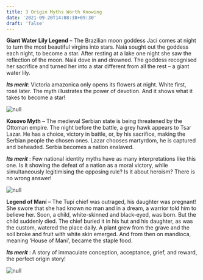 ```yaml
---
title: 3 Origin Myths Worth Knowing
date: '2021-09-20T14:08:38+09:30'
draft: 'false'
---
```

**Giant Water Lily Legend** – The Brazilian moon goddess Jaci comes at night to turn the most beautiful virgins into stars. Naiá sought out the goddess each night, to become a star. After resting at a lake one night she saw the reflection of the moon. Naiá dove in and drowned. The goddess recognised her sacrifice and turned her into a star different from all the rest – a giant water lily.

**_Its merit_**: Victoria amazonica only opens its flowers at night. White first, rosé later. The myth illustrates the power of devotion. And it shows what it takes to become a star!

![null](/images/uploads/lily-945878_640.jpg)

**Kosovo Myth** – The medieval Serbian state is being threatened by the Ottoman empire. The night before the battle, a grey hawk appears to Tsar Lazar. He has a choice, victory in battle, or, by his sacrifice, making the Serbian people the chosen ones. Lazar chooses martyrdom, he is captured and beheaded. Serbia becomes a nation enslaved. 

**_Its merit_** : Few national identity myths have as many interpretations like this one. Is it showing the defeat of a nation as a moral victory, while simultaneously legitimising the opposing rule? Is it about heroism? There is no wrong answer!

![null](/images/uploads/prince_lazar_-ravanica_monastery-.jpg)

**Legend of Maní** – The Tupí chief was outraged, his daughter was pregnant! She swore that she had known no man and in a dream, a warrior told him to believe her. Soon, a child, white-skinned and black-eyed, was born. But the child suddenly died. The chief buried it in his hut and his daughter, as was the custom, watered the place daily. A plant grew from the grave and the soil broke and fruit with white skin emerged. And from then on mandioca, meaning ‘House of Mani’, became the staple food. 

**_Its merit_** : A story of immaculate conception, acceptance, grief, and reward, the perfect origin story!

![null](/images/uploads/aquarela-_o_nascimento_de_maní_-1921-_por_vicente_rego_monteiro..jpg)
